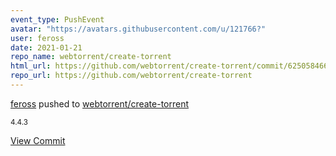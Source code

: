 ```yaml
---
event_type: PushEvent
avatar: "https://avatars.githubusercontent.com/u/121766?"
user: feross
date: 2021-01-21
repo_name: webtorrent/create-torrent
html_url: https://github.com/webtorrent/create-torrent/commit/62505846636ac7af7ae2403017a946a77da40f2d
repo_url: https://github.com/webtorrent/create-torrent
---
```


<a href='https://github.com/feross' target='_blank'>feross</a> pushed to <a href='https://github.com/webtorrent/create-torrent' target='_blank'>webtorrent/create-torrent</a>

<small>4.4.3</small>

<a href='https://github.com/webtorrent/create-torrent/commit/62505846636ac7af7ae2403017a946a77da40f2d' target='_blank'>View Commit</a>